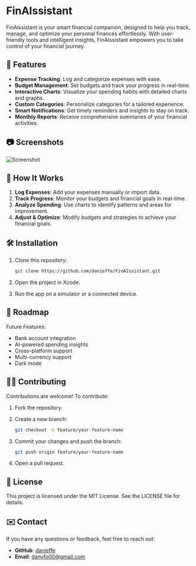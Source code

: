 # FinAIssistant

FinAIssistant is your smart financial companion, designed to help you track, manage, and optimize your personal finances effortlessly. With user-friendly tools and intelligent insights, FinAIssistant empowers you to take control of your financial journey.

## 🚀 Features

- **Expense Tracking**: Log and categorize expenses with ease.
- **Budget Management**: Set budgets and track your progress in real-time.
- **Interactive Charts**: Visualize your spending habits with detailed charts and graphs.
- **Custom Categories**: Personalize categories for a tailored experience.
- **Smart Notifications**: Get timely reminders and insights to stay on track.
- **Monthly Reports**: Receive comprehensive summaries of your financial activities.

## 📷 Screenshots

<!-- Add image links here if you have them -->
![Screenshot](Screenshots/DashboardView.png)

## 📖 How It Works

1. **Log Expenses**: Add your expenses manually or import data.
2. **Track Progress**: Monitor your budgets and financial goals in real-time.
3. **Analyze Spending**: Use charts to identify patterns and areas for improvement.
4. **Adjust & Optimize**: Modify budgets and strategies to achieve your financial goals.

## 🛠️ Installation

1. Clone this repository:

    ```bash
    git clone https://github.com/danieffe/FinAIssistant.git
    ```

2. Open the project in Xcode.

3. Run the app on a simulator or a connected device.

## 📅 Roadmap

Future Features:

- Bank account integration
- AI-powered spending insights
- Cross-platform support
- Multi-currency support
- Dark mode

## 🧑‍💻 Contributing

Contributions are welcome! To contribute:

1. Fork the repository.
2. Create a new branch:

    ```bash
    git checkout -b feature/your-feature-name
    ```

3. Commit your changes and push the branch:

    ```bash
    git push origin feature/your-feature-name
    ```

4. Open a pull request.

## 📜 License

This project is licensed under the MIT License. See the LICENSE file for details.

## ✉️ Contact

If you have any questions or feedback, feel free to reach out:

- **GitHub**: [danieffe](https://github.com/danieffe)
- **Email**: danyfo00@gmail.com
